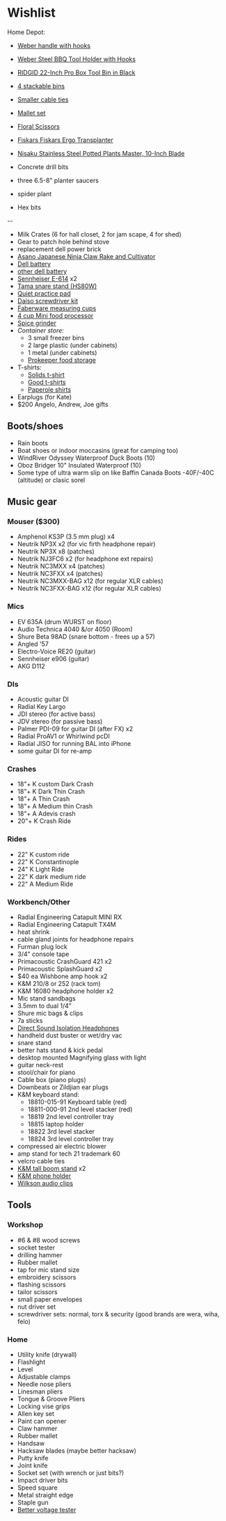 # Wishlist

Home Depot:

- [Weber handle with hooks](https://www.homedepot.ca/product/weber-kettle-bbq-tool-hook-handle/1000810740)
- [Weber Steel BBQ Tool Holder with Hooks](https://www.homedepot.ca/product/weber-steel-bbq-tool-holder-with-hooks/1000689186)
- [RIDGID 22-Inch Pro Box Tool Bin in Black](https://www.homedepot.ca/product/ridgid-22-inch-pro-box-tool-bin-in-black/1001010726)
- [4 stackable bins](https://homedepot.ca/product/husky-12-inch-stackable-click-bin-in-grey/1000752012)
- [Smaller cable ties](https://www.homedepot.ca/product/commercial-electric-8-inch-uv-cable-tie-black-20-pack-/1000762528)
- [Mallet set](https://www.homedepot.ca/product/anvil-16-oz-black-white-rubber-mallet-set/1001319211)
- [Floral Scissors](https://www.homedepot.ca/product/colourwave-floral-scissors-yellow/1000798529)
- [Fiskars Fiskars Ergo Transplanter](https://www.homedepot.ca/product/fiskars-fiskars-ergo-transplanter/1000174343)
- [Nisaku Stainless Steel Potted Plants Master, 10-Inch Blade](https://www.homedepot.ca/product/nisaku-stainless-steel-potted-plants-master-10-inch-blade/1001101336)

- Concrete drill bits
- three 6.5-8" planter saucers
- spider plant
- Hex bits

--

- Milk Crates (6 for hall closet, 2 for jam scape, 4 for shed)
- Gear to patch hole behind stove
- replacement dell power brick
- [Asano Japanese Ninja Claw Rake and Cultivator](https://www.amazon.ca/Asano-Japanese-Ninja-Claw-Cultivator/dp/B002XQXSXK/)
- [Dell battery](http://www.laptopcharge.ca/category/search/dell/xps+13+9360.aspx)
- [other dell battery](https://www.canada-laptop-battery.com/canada-battery-dell-6097.html#)
- [Sennheiser E-614](http://www.economik.com/sennheiser/e-614/) x2
- [Tama snare stand (HS80W)](https://www.timpano-percussion.com/us/pied-de-caisse-claire-tama-roadpro-hs80w.html?id=43102689)
- [Quiet practice pad](https://www.timpano-percussion.com/us/prologix-pad-de-pratique-prologix-marksman-dual-12.html)
- [Daiso screwdriver kit](https://www.amazon.ca/Box-Super-Precision-Screwdriver-Eyeglasses/dp/B00DFFK6Q0/)
- [Faberware measuring cups](https://www.amazon.ca/Farberware-Color-Measuring-Mixed-Colors/dp/B005NKJX6Y/)
- [4 cup Mini food processor](https://www.amazon.ca/Cuisinart-CH-4BKC-Elite-Mini-Chopper/dp/B003WH9ID8/ref=dp_ob_title_kitchen)
- [Spice grinder](https://www.amazon.com/KRUPS-Electric-Coffee-Grinder-Stainless/dp/B00004SPEU)
- *Container store:*
  - 3 small freezer bins
  - 2 large plastic (under cabinets)
  - 1 metal (under cabinets)
  - [Prokeeper food storage](https://www.containerstore.com/s/kitchen/food-storage/prokeeper-1.5-qt.-brown-sugar-container/12d?productId=11004398)
- T-shirts:
  - [Solids t-shirt](https://solids.bandcamp.com/merch)
  - [Good t-shirts](https://us.kowtowclothing.com/)
  - [Paperole shirts](https://www.paperole.com/)
- Earplugs (for Kate)
- $200 Angelo, Andrew, Joe gifts

## Boots/shoes

- Rain boots
- Boat shoes or indoor moccasins (great for camping too)
- WindRiver Odyssey Waterproof Duck Boots (10)
- Oboz Bridger 10" Insulated Waterproof (10)
- Some type of ultra warm slip on like Baffin Canada Boots -40F/-40C (altitude) or clasic sorel

## Music gear

### Mouser ($300)

- Amphenol KS3P (3.5 mm plug) x4
- Neutrik NP3X x2 (for vic firth headphone repair)
- Neutrik NP3X x8 (patches)
- Neutrik NJ3FC6 x2 (for headphone ext repairs)
- Neutrik NC3MXX x4 (patches)
- Neutrik NC3FXX x4 (patches)
- Neutrik NC3MXX-BAG x12 (for regular XLR cables)
- Neutrik NC3FXX-BAG x12 (for regular XLR cables)

### Mics

- EV 635A (drum WURST on floor)
- Audio Technica 4040 &/or 4050 (Room)
- Shure Beta 98AD (snare bottom - frees up a 57)
- Angled '57
- Electro-Voice RE20 (guitar)
- Sennheiser e906 (guitar)
- AKG D112

### DIs

- Acoustic guitar DI
- Radial Key Largo
- JDI stereo (for active bass)
- JDV stereo (for passive bass)
- Palmer PDI-09 for guitar DI (after FX) x2
- Radial ProAV1 or Whirlwind pcDI
- Radial JISO for running BAL into iPhone
- some guitar DI for re-amp

### Crashes

- 18"+ K custom Dark Crash
- 18"+ K Dark Thin Crash
- 18"+ A Thin Crash
- 18"+ A Medium thin Crash
- 18"+ A Adevis crash
- 20"+ K Crash Ride

### Rides

- 22" K custom ride
- 22" K Constantinople
- 24" K Light Ride
- 22" K dark medium ride
- 22" A Medium Ride

### Workbench/Other

- Radial Engineering Catapult MINI RX
- Radial Engineering Catapult TX4M
- heat shrink
- cable gland joints for headphone repairs
- Furman plug lock
- 3/4" console tape
- Primacoustic CrashGuard 421 x2
- Primacoustic SplashGuard x2
- $40 ea Wishbone amp hook x2
- K&M 210/8 or 252 (rack tom)
- K&M 16080 headphone holder x2
- Mic stand sandbags
- 3.5mm to dual 1/4"
- Shure mic bags & clips
- 7a sticks
- [Direct Sound Isolation Headphones](https://www.extremeheadphones.com/product-page/ex29-plus)
- handheld dust buster or wet/dry vac
- snare stand
- better hats stand & kick pedal
- desktop mounted Magnifying glass with light
- guitar neck-rest
- stool/chair for piano
- Cable box (piano plugs)
- Downbeats or Zildjian ear plugs
- K&M keyboard stand:
  - 18810-015-91 Keyboard table (red)
  - 18811-000-91 2nd level stacker (red)
  - 18819 2nd level controller tray
  - 18815 laptop holder
  - 18822 3rd level stacker
  - 18824 3rd level controller tray
- compressed air electric blower
- amp stand for tech 21 trademark 60
- velcro cable ties
- [K&M tall boom stand](http://www.economik.com/km/21021-black/) x2
- [K&M phone holder](https://www.amazon.ca/dp/B00AF65OBE?tag=marcpric08-21)
- [Wilkson audio clips](https://www.soundonsound.com/reviews/wilkinson-audio-mic-clips)

## Tools

### Workshop

- #6 & #8 wood screws
- socket tester
- drilling hammer
- Rubber mallet
- tap for mic stand size
- embroidery scissors
- flashing scissors
- tailor scissors
- small paper envelopes
- nut driver set
- screwdriver sets: normal, torx & security (good brands are wera, wiha, felo)

### Home

- Utility knife (drywall)
- Flashlight
- Level
- Adjustable clamps
- Needle nose pliers
- Linesman pliers
- Tongue & Groove Pliers
- Locking vise grips
- Allen key set
- Paint can opener
- Claw hammer
- Rubber mallet
- Handsaw
- Hacksaw blades (maybe better hacksaw)
- Putty knife
- Joint knife
- Socket set (with wrench or just bits?)
- Impact driver bits
- Speed square
- Metal straight edge
- Staple gun
- [Better voltage tester](https://www.amazon.com/dp/B004FXJOQO?tag=nextluxuryus-20&linkCode=osi&th=1&psc=1)
